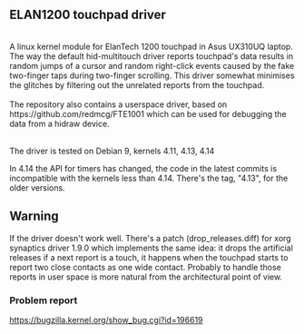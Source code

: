 ## ELAN1200 touchpad driver
<br/>
A linux kernel module for ElanTech 1200 touchpad in Asus UX310UQ laptop. The way the default hid-multitouch driver reports touchpad's data results in random jumps of a cursor and random right-click events caused by the fake two-finger taps during two-finger scrolling. This driver somewhat minimises the glitches by filtering out the unrelated reports from the touchpad.
<br/><br/>
The repository also contains a userspace driver, based on https://github.com/redmcg/FTE1001 which can be used for debugging the data from a hidraw device.
<br/><br/>

The driver is tested on Debian 9, kernels 4.11, 4.13, 4.14

In 4.14 the API for timers has changed, the code in the latest commits is incompatible with the kernels less than 4.14. There's the tag, "4.13", for the older versions.

## Warning
If the driver doesn't work well. There's a patch (drop_releases.diff) for xorg synaptics driver 1.9.0 which implements the same idea: it drops the artificial releases if a next report is a touch, it happens when the touchpad starts to report two close contacts as one wide contact. Probably to handle those reports in user space is more natural from the architectural point of view.

### Problem report
https://bugzilla.kernel.org/show_bug.cgi?id=196619
